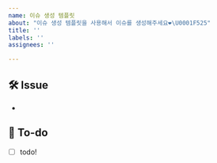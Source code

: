 ```yaml
---
name: 이슈 생성 템플릿
about: "이슈 생성 템플릿을 사용해서 이슈를 생성해주세요❤️‍\U0001F525"
title: ''
labels: ''
assignees: ''

---
```


## 🛠 Issue
<!-- 이슈에 대해 간략하게 설명해주세요 -->
-
## 📝 To-do
<!-- 진행할 작업에 대해 적어주세요 -->
- [ ] todo!
